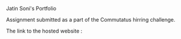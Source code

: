 Jatin Soni's Portfolio

Assignment submitted as a part of the Commutatus hirring challenge.

The link to the hosted website : 
